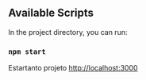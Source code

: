 
## Available Scripts

In the project directory, you can run:

### `npm start`
Estartanto projeto [http://localhost:3000](http://localhost:3000)

